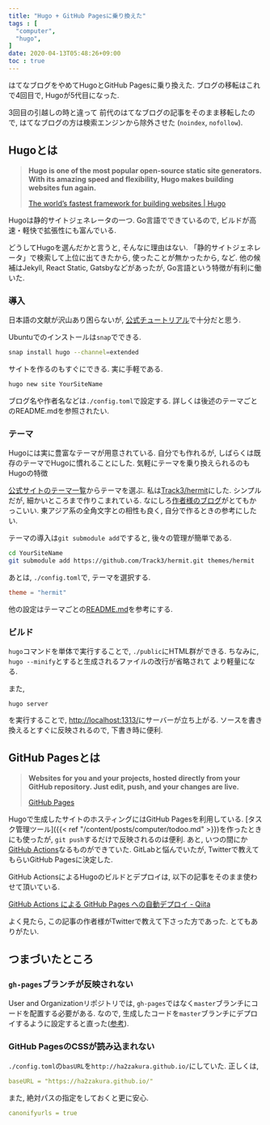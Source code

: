 ```yaml
---
title: "Hugo + GitHub Pagesに乗り換えた"
tags : [
  "computer",
  "hugo",
]
date: 2020-04-13T05:48:26+09:00
toc : true
---
```


はてなブログをやめてHugoとGitHub Pagesに乗り換えた. 
ブログの移転はこれで4回目で, 
Hugoが5代目になった. 
<!--more-->
3回目の引越しの時と違って
前代のはてなブログの記事をそのまま移転したので, 
はてなブログの方は検索エンジンから除外させた
(`noindex`, `nofollow`). 

## Hugoとは

>**Hugo is one of the most popular open-source static site generators. With its amazing speed and flexibility, Hugo makes building websites fun again.**  
>
>[The world’s fastest framework for building websites | Hugo](https://gohugo.io/)

Hugoは静的サイトジェネレータの一つ. 
Go言語でできているので, 
ビルドが高速・軽快で拡張性にも富んでいる. 

どうしてHugoを選んだかと言うと, 
そんなに理由はない. 
「静的サイトジェネレータ」で検索して上位に出てきたから, 
使ったことが無かったから, など. 
他の候補はJekyll, React Static, Gatsbyなどがあったが, 
Go言語という特徴が有利に働いた. 

### 導入

日本語の文献が沢山あり困らないが, 
[公式チュートリアル](https://gohugo.io/getting-started/quick-start/)で十分だと思う. 

Ubuntuでのインストールは`snap`でできる. 

```bash
snap install hugo --channel=extended
```

サイトを作るのもすぐにできる. 
実に手軽である. 

```bash
hugo new site YourSiteName
```

ブログ名や作者名などは`./config.toml`で設定する. 
詳しくは後述のテーマごとのREADME.mdを参照されたい.

### テーマ

Hugoには実に豊富なテーマが用意されている. 
自分でも作れるが, 
しばらくは既存のテーマでHugoに慣れることにした. 
気軽にテーマを乗り換えられるのも
Hugoの特徴

[公式サイトのテーマ一覧](https://themes.gohugo.io/)からテーマを選ぶ. 
私は[Track3/hermit](https://github.com/Track3/hermit)にした. 
シンプルだが, 細かいところまで作りこまれている. 
なにしろ[作者様のブログ](https://ojbk.im/)がとてもかっこいい. 
東アジア系の全角文字との相性も良く, 
自分で作るときの参考にしたい. 

テーマの導入は`git submodule add`ですると, 
後々の管理が簡単である. 

```bash
cd YourSiteName
git submodule add https://github.com/Track3/hermit.git themes/hermit
```

あとは, `./config.toml`で, テーマを選択する.

```toml
theme = "hermit"
```

他の設定はテーマごとの[README.md](https://github.com/Track3/hermit/blob/master/README.md)を参考にする.

### ビルド

`hugo`コマンドを単体で実行することで, 
`./public`にHTML群ができる. 
ちなみに, 
`hugo --minify`とすると生成されるファイルの改行が省略されて
より軽量になる.

また, 

```
hugo server
```

を実行することで,
[http://localhost:1313/](http://localhost:1313/)にサーバーが立ち上がる.
ソースを書き換えるとすぐに反映されるので,
下書き時に便利.

## GitHub Pagesとは

>**Websites for you and your projects, hosted directly from your GitHub repository. Just edit, push, and your changes are live.**
>
>[GitHub Pages](https://pages.github.com/)

Hugoで生成したサイトのホスティングにはGitHub Pagesを利用している. 
[タスク管理ツール]({{< ref "/content/posts/computer/todoo.md" >}})を作ったときにも使ったが,
`git push`するだけで反映されるのは便利.
あと, いつの間にか[GitHub Actions](https://github.com/features/actions)なるものができていた.
GitLabと悩んでいたが, Twitterで教えてもらいGitHub Pagesに決定した.

GitHub ActionsによるHugoのビルドとデプロイは, 以下の記事をそのまま使わせて頂いている.

[GitHub Actions による GitHub Pages への自動デプロイ - Qiita](https://qiita.com/peaceiris/items/d401f2e5724fdcb0759d)

よく見たら, この記事の作者様がTwitterで教えて下さった方であった.
とてもありがたい.

## つまづいたところ

### `gh-pages`ブランチが反映されない

User and Organizationリポジトリでは, 
`gh-pages`ではなく`master`ブランチにコードを配置する必要がある.
なので, 
生成したコードを`master`ブランチにデプロイするように設定すると直った([参考](https://qiita.com/peaceiris/items/d401f2e5724fdcb0759d#user-and-organization-%E3%83%AA%E3%83%9D%E3%82%B8%E3%83%88%E3%83%AA%E3%81%AE%E5%A0%B4%E5%90%88)).


### GitHub PagesのCSSが読み込まれない

`./config.toml`の`basURL`を`http://ha2zakura.github.io/`にしていた.
正しくは,

```yml
baseURL = "https://ha2zakura.github.io/"
```

また, 絶対パスの指定をしておくと更に安心.

```yml
canonifyurls = true
```
